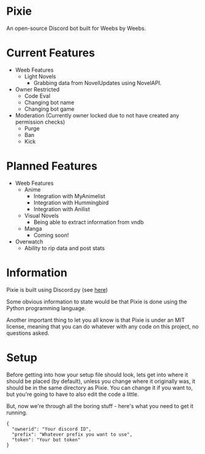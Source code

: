 # Pixie
An open-source Discord bot built for Weebs by Weebs.

# Current Features
* Weeb Features
  * Light Novels
    * Grabbing data from NovelUpdates using NovelAPI.
* Owner Restricted
  * Code Eval
  * Changing bot name
  * Changing bot game
* Moderation (Currently owner locked due to not have created any permission checks)
  * Purge
  * Ban
  * Kick


# Planned Features
* Weeb Features
  * Anime
    * Integration with MyAnimelist
    * Integration with Hummingbird
    * Integration with Anilist
  * Visual Novels
    * Being able to extract information from vndb
  * Manga
    * Coming soon!
* Overwatch
  * Ability to rip data and post stats

# Information
Pixie is built using Discord.py (see [here](https://github.com/Rapptz/discord.py))

Some obvious information to state would be that Pixie is done using the Python programming language.

Another important thing to let you all know is that Pixie is under an MIT license, meaning that you can do whatever with any code on this project, no questions asked.

# Setup

Before getting into how your setup file should look, lets get into where it should be placed (by default), unless you change where it originally was, it should be in the same directory as Pixie. You can change it if you want to, but you're going to have to also edit the code a little.

But, now we're through all the boring stuff - here's what you need to get it running.
```
{
  "ownerid": "Your discord ID",
  "prefix": "Whatever prefix you want to use",
  "token": "Your bot token"
}
```